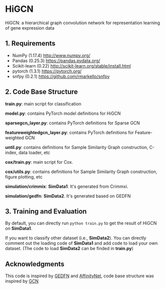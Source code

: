 # HiGCN

HiGCN: a hierarchical graph convolution network for representation learning of gene expression data

## 1. Requirements

- NumPy (1.17.4) http://www.numpy.org/
- Pandas (0.25.3) https://pandas.pydata.org/
- Scikit-learn (0.22) http://scikit-learn.org/stable/install.html
- pytorch (1.3.1) https://pytorch.org/
- snfpy (0.2.1) https://github.com/rmarkello/snfpy

## 2. Code Base Structure

**train.py**: main script for classification

**model.py**: contains PyTorch model definitions for HiGCN

**sparsegcn_layer.py**: contains PyTorch definitions for Sparse GCN

**featureweightedgcn_layer.py**: contains PyTorch definitions for Feature-weighted GCN

**until.py**: contains definitions for Sample Similarity Graph construction,  C-index, data loader, etc

**cox/train.py**: main script for Cox.

**cox/utils.py**: contains definitions for Sample Similarity Graph construction,  figure plotting, etc

**simulation/crimmix**: **SimData1**. It's generated from Crimmxi.

**simulation/gedfn**: **SimData2**. It's generated based on GEDFN

## 3. Training and Evaluation

By default, you can directly run `python train.py` to get the result of HiGCN on **SimData1**.

If you want to classify other dataset (i.e., **SimData2**). You can directly comment out the loading code of **SimData1** and add code to load your own dataset. (The code to load **SimData2** can be finded in **train.py**)

## Acknowledgments

This code is inspired by [GEDFN](https://github.com/yunchuankong/GEDFN) and [AffinityNet](https://github.com/BeautyOfWeb/AffinityNet), code base structure was inspired by [GCN](https://github.com/tkipf/pygcn/tree/master/pygcn)

